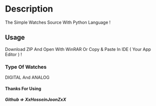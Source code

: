 # Description
The Simple Watches Source With Python Language !

## Usage
Download ZIP And Open With WinRAR Or Copy & Paste In IDE ( Your App Editor ) !

### Type Of Watches
DIGITAL And ANALOG

#### Thanks For Using
##### Github => XxHosseinJoonZxX
